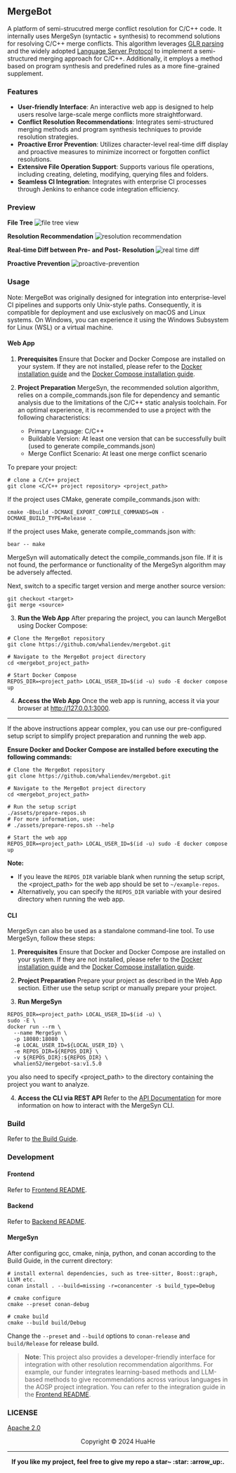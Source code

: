 ## MergeBot

A platform of semi-strucutred merge conflict resolution for C/C++ code. It internally uses MergeSyn (syntactic + synthesis) to recommend solutions for resolving C/C++ merge conflicts. This algorithm leverages [GLR parsing](https://tree-sitter.github.io/tree-sitter/) and the widely adopted [Language Server Protocol](https://microsoft.github.io/language-server-protocol/) to implement a semi-structured merging approach for C/C++. Additionally, it employs a method based on program synthesis and predefined rules as a more fine-grained supplement.

### Features

- **User-friendly Interface**: An interactive web app is designed to help users resolve large-scale merge conflicts more straightforward.
- **Conflict Resolution Recommendations**: Integrates semi-structured merging methods and program synthesis techniques to provide resolution strategies.
- **Proactive Error Prevention**: Utilizes character-level real-time diff display and proactive measures to minimize incorrect or forgotten conflict resolutions.
- **Extensive File Operation Support**: Supports various file operations, including creating, deleting, modifying, querying files and folders.
- **Seamless CI Integration**: Integrates with enterprise CI processes through Jenkins to enhance code integration efficiency.

### Preview

**File Tree**
![file tree view](docs/imgs/file-tree.png)

**Resolution Recommendation**
![resolution recommendation](docs/imgs/recommendation.png)

**Real-time Diff between Pre- and Post- Resolution**
![real time diff](docs/imgs/real-time-diff.png)

**Proactive Prevention**
![proactive-prevention](docs/imgs/proactive-prevention.png)

### Usage

Note: MergeBot was originally designed for integration into enterprise-level CI pipelines and supports only Unix-style paths. Consequently, it is compatible for deployment and use exclusively on macOS and Linux systems. On Windows, you can experience it using the Windows Subsystem for Linux (WSL) or a virtual machine.

#### Web App

1. **Prerequisites**
   Ensure that Docker and Docker Compose are installed on your system. If they are not installed, please refer to the [Docker installation guide](https://docs.docker.com/get-started/get-docker/) and the [Docker Compose installation guide](https://docs.docker.com/compose/install/).

2. **Project Preparation**
   MergeSyn, the recommended solution algorithm, relies on a compile_commands.json file for dependency and semantic analysis due to the limitations of the C/C++ static analysis toolchain. For an optimal experience, it is recommended to use a project with the following characteristics:

    - Primary Language: C/C++
    - Buildable Version: At least one version that can be successfully built (used to generate compile_commands.json)
    - Merge Conflict Scenario: At least one merge conflict scenario

To prepare your project:

```shell
# clone a C/C++ project
git clone <C/C++ project repository> <project_path>
```

If the project uses CMake, generate compile_commands.json with:

```shell
cmake -Bbuild -DCMAKE_EXPORT_COMPILE_COMMANDS=ON -DCMAKE_BUILD_TYPE=Release .
```

If the project uses Make, generate compile_commands.json with:

```shell
bear -- make
```

MergeSyn will automatically detect the compile_commands.json file. If it is not found, the performance or functionality of the MergeSyn algorithm may be adversely affected.

Next, switch to a specific target version and merge another source version:

```shell
git checkout <target>
git merge <source>
```

3. **Run the Web App**
   After preparing the project, you can launch MergeBot using Docker Compose:

```shell
# Clone the MergeBot repository
git clone https://github.com/whaliendev/mergebot.git

# Navigate to the MergeBot project directory
cd <mergebot_project_path>

# Start Docker Compose
REPOS_DIR=<project_path> LOCAL_USER_ID=$(id -u) sudo -E docker compose up
```

4. **Access the Web App**
   Once the web app is running, access it via your browser at http://127.0.0.1:3000.

---

If the above instructions appear complex, you can use our pre-configured setup script to simplify project preparation and running the web app.

**Ensure Docker and Docker Compose are installed before executing the following commands:**

```shell
# Clone the MergeBot repository
git clone https://github.com/whaliendev/mergebot.git

# Navigate to the MergeBot project directory
cd <mergebot_project_path>

# Run the setup script
./assets/prepare-repos.sh
# For more information, use:
# ./assets/prepare-repos.sh --help

# Start the web app
REPOS_DIR=<project_path> LOCAL_USER_ID=$(id -u) sudo -E docker compose up
```

**Note:**

- If you leave the `REPOS_DIR` variable blank when running the setup script, the <project_path> for the web app should be set to `~/example-repos`.
- Alternatively, you can specify the `REPOS_DIR` variable with your desired directory when running the web app.

#### CLI

MergeSyn can also be used as a standalone command-line tool. To use MergeSyn, follow these steps:

1. **Prerequisites**
   Ensure that Docker and Docker Compose are installed on your system. If they are not installed, please refer to the [Docker installation guide](https://docs.docker.com/get-started/get-docker/) and the [Docker Compose installation guide](https://docs.docker.com/compose/install/).

2. **Project Preparation**
   Prepare your project as described in the Web App section. Either use the setup script or manually prepare your project.

3. **Run MergeSyn**

```shell
REPOS_DIR=<project_path> LOCAL_USER_ID=$(id -u) \
sudo -E \
docker run --rm \
  --name MergeSyn \
  -p 18080:18080 \
  -e LOCAL_USER_ID=${LOCAL_USER_ID} \
  -e REPOS_DIR=${REPOS_DIR} \
  -v ${REPOS_DIR}:${REPOS_DIR} \
  whalien52/mergebot-sa:v1.5.0
```

you also need to specify <project_path> to the directory containing the project you want to analyze.

4. **Access the CLI via REST API**
   Refer to the [API Documentation](docs/api-mergebot-sa.md) for more information on how to interact with the MergeSyn CLI.

### Build

Refer to [the Build Guide](docs/build-guide.md).

### Development

#### Frontend

Refer to [Frontend README](ui/frontend/README.md).

#### Backend

Refer to [Backend README](ui/conflict-manager/README.md).

#### MergeSyn

After configuring gcc, cmake, ninja, python, and conan according to the Build Guide, in the current directory:

```shell
# install external dependencies, such as tree-sitter, Boost::graph, LLVM etc.
conan install . --build=missing -r=conancenter -s build_type=Debug

# cmake configure
cmake --preset conan-debug

# cmake build
cmake --build build/Debug
```

Change the `--preset` and `--build` options to `conan-release` and `build/Release` for release build.


> **Note**: This project also provides a developer-friendly interface for integration with other resolution recommendation algorithms. For example, our funder integrates learning-based methods and LLM-based methods to give recommendations across various languages in the AOSP project integration. You can refer to the integration guide in the [Frontend README](ui/frontend/README.md).


### LICENSE

[Apache 2.0](LICENSE)

<center>Copyright © 2024 HuaHe</center>

---

<p align="center"><b>If you like my project, feel free to give my repo a star~ :star: :arrow_up:. </b></p>
